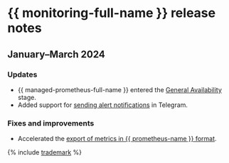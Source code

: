 # {{ monitoring-full-name }} release notes

## January–March 2024

### Updates

* {{ managed-prometheus-full-name }} entered the [General Availability](../overview/concepts/launch-stages.md) stage.
* Added support for [sending alert notifications](concepts/alerting/notification-channel.md) in Telegram.

### Fixes and improvements

* Accelerated the [export of metrics in {{ prometheus-name }} format](operations/metric/prometheusExport.md).

{% include [trademark](../_includes/monitoring/trademark.md) %}
